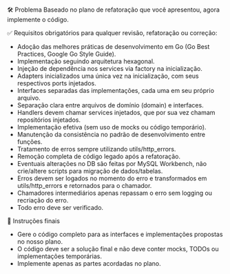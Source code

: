  🛠️ Problema
Baseado no plano de refatoração que você apresentou, agora implemente o código.

✅ Requisitos obrigatórios para qualquer revisão, refatoração ou correção:
- Adoção das melhores práticas de desenvolvimento em Go (Go Best Practices, Google Go Style Guide).
- Implementação seguindo arquitetura hexagonal.
- Injeção de dependência nos services via factory na inicialização.
- Adapters inicializados uma única vez na inicialização, com seus respectivos ports injetados.
- Interfaces separadas das implementações, cada uma em seu próprio arquivo.
- Separação clara entre arquivos de domínio (domain) e interfaces.
- Handlers devem chamar services injetados, que por sua vez chamam repositórios injetados.
- Implementação efetiva (sem uso de mocks ou código temporário).
- Manutenção da consistência no padrão de desenvolvimento entre funções.
- Tratamento de erros sempre utilizando utils/http_errors.
- Remoção completa de código legado após a refatoração.
- Eventuais alterações no DB são feitas por MySQL Workbench, não crie/altere scripts para migração de dados/tabelas.
- Erros devem ser logados no momento do erro e transformados em utils/http_errors e retornados para o chamador.
- Chamadores intermediários apenas repassam o erro sem logging ou recriação do erro.
- Todo erro deve ser verificado.

📌 Instruções finais
- Gere o código completo para as interfaces e implementações propostas no nosso plano.
- O código deve ser a solução final e não deve conter mocks, TODOs ou implementações temporárias.
- Implemente apenas as partes acordadas no plano.